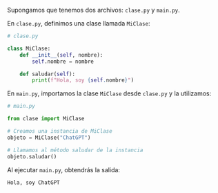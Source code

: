 Supongamos que tenemos dos archivos: `clase.py` y `main.py`.

En `clase.py`, definimos una clase llamada `MiClase`:
```python
# clase.py

class MiClase:
    def __init__(self, nombre):
        self.nombre = nombre

    def saludar(self):
        print(f"Hola, soy {self.nombre}")
```
En `main.py`, importamos la clase `MiClase` desde `clase.py` y la utilizamos:
```python
# main.py

from clase import MiClase

# Creamos una instancia de MiClase
objeto = MiClase("ChatGPT")

# Llamamos al método saludar de la instancia
objeto.saludar()
```
Al ejecutar `main.py`, obtendrás la salida:
```python
Hola, soy ChatGPT
```
